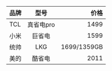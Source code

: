 | 品牌 |   型号    |        价格 |
| :--- | :-------: | ----------: |
| TCL  | 真省电pro |        1499 |
| 小米 |  巨省电   |        1599 |
| 统帅 |    LKG    | 1699/1359GB |
| 美的 |  酷省电   |        2011 |